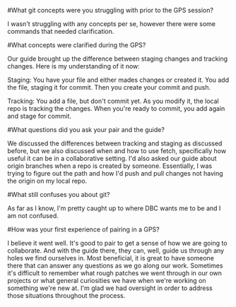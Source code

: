 #What git concepts were you struggling with prior to the GPS session?

I wasn't struggling with any concepts per se, however there were some commands that needed clarification.

#What concepts were clarified during the GPS?

Our guide brought up the difference between staging changes and tracking changes.  Here is my understanding of it now:

Staging: You have your file and either mades changes or created it.  You add the file, staging it for commit.  Then you create your commit and push.

Tracking: You add a file, but don't commit yet.  As you modify it, the local repo is tracking the changes.  When you're ready to commit, you add again and stage for commit.

#What questions did you ask your pair and the guide?

We discussed the differences between tracking and staging as discussed before, but we also discussed when and how to use fetch, specifically how useful it can be in a collaborative setting.  I'd also asked our guide about origin branches when a repo is created by someone. Essentially, I was trying to figure out the path and how I'd push and pull changes not having the origin on my local repo.

#What still confuses you about git?

As far as I know, I'm pretty caught up to where DBC wants me to be and I am not confused.

#How was your first experience of pairing in a GPS?

I believe it went well.  It's good to pair to get a sense of how we are going to collaborate.  And with the guide there, they can, well, guide us through any holes we find ourselves in.  Most beneficial, it is great to have someone there that can answer any questions as we go along our work.  Sometimes it's difficult to remember what rough patches we went through in our own projects or what general curiosities we have when we're working on something we're new at.  I'm glad we had oversight in order to address those situations throughout the process.